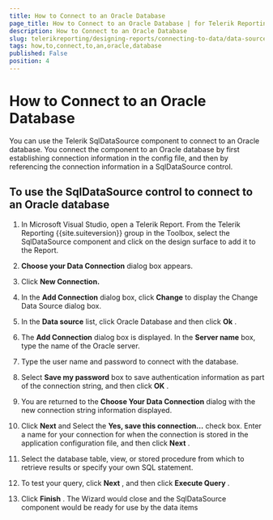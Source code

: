 ```yaml
---
title: How to Connect to an Oracle Database
page_title: How to Connect to an Oracle Database | for Telerik Reporting Documentation
description: How to Connect to an Oracle Database
slug: telerikreporting/designing-reports/connecting-to-data/data-source-components/sqldatasource-component/-how-to/how-to-connect-to-an-oracle-database
tags: how,to,connect,to,an,oracle,database
published: False
position: 4
---
```


# How to Connect to an Oracle Database



You can use the Telerik SqlDataSource component to connect to an Oracle         database. You connect the component to an Oracle database by first establishing         connection information in the config file, and then by referencing the         connection information in a SqlDataSource control.       

## To use the SqlDataSource control to connect to an Oracle database

1. In Microsoft Visual Studio, open a Telerik Report. From the               Telerik Reporting {{site.suiteversion}} group in the Toolbox, select the               SqlDataSource component and click on the design surface to add it               to the Report.             

1. __Choose your Data Connection__  dialog box               appears.             

1. Click __New Connection.__ 

1. In the __Add Connection__  dialog box,               click __Change__  to display the Change Data               Source dialog box.             

1. In the __Data source__  list, click Oracle               Database and then click __Ok__ .             

1. The __Add Connection__  dialog box is displayed. In the               __Server name__  box, type the name of the Oracle server.             

1. Type the user name and password to connect with the database.

1. Select __Save my password__  box to save               authentication information as part of the connection string, and               then click __OK__ .             

1. You are returned to the __Choose Your Data Connection__                dialog with the new connection string information displayed.             

1. Click __Next__  and Select the               __Yes, save this connection…__  check box.               Enter a name for your connection for when the connection is stored               in the application configuration file, and then click __Next__ .             

1. Select the database table, view, or stored procedure from which               to retrieve results or specify your own SQL statement.             

1. To test your query, click __Next__ , and               then click __Execute Query__ .             

1. Click __Finish__ . The Wizard would close               and the SqlDataSource component would be ready for use by the data items             


